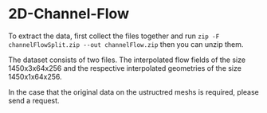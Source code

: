 # 2D-Channel-Flow
To extract the data, first collect the files together and run `zip -F channelFlowSplit.zip --out channelFlow.zip` then you can unzip them.

The dataset consists of two files. The interpolated flow fields of the size 1450x3x64x256 and the respective interpolated geometries of the size 1450x1x64x256.

In the case that the original data on the ustructred meshs is required, please send a request.
